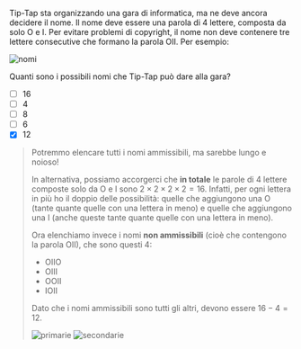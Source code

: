 Tip-Tap sta organizzando una gara di informatica, ma ne deve ancora decidere il nome.
Il nome deve essere una parola di $4$ lettere, composta da solo $\textsf{O}$ e $\textsf{I}$.
Per evitare problemi di copyright, il nome non deve contenere tre lettere consecutive che formano la parola $\textsf{OII}$.
Per esempio:

![nomi](fig.asy)

Quanti sono i possibili nomi che Tip-Tap può dare alla gara?

- [ ] $16$
- [ ] $4$
- [ ] $8$
- [ ] $6$
- [x] $12$

> Potremmo elencare tutti i nomi ammissibili, ma sarebbe lungo e noioso!
>
> In alternativa, possiamo accorgerci che **in totale** le parole di $4$ lettere composte solo da $\textsf{O}$ e $\textsf{I}$ sono $2 \times 2 \times 2 \times 2 = 16$.
> Infatti, per ogni lettera in più ho il doppio delle possibilità: quelle che aggiungono una $\textsf{O}$ (tante quante quelle con una lettera in meno)
> e quelle che aggiungono una $\textsf{I}$ (anche queste tante quante quelle con una lettera in meno).
>
> Ora elenchiamo invece i nomi **non ammissibili** (cioè che contengono la parola $\textsf{OII}$), che sono questi $4$:
>
> - $\textsf{OIIO}$
> - $\textsf{OIII}$
> - $\textsf{OOII}$
> - $\textsf{IOII}$
>
> Dato che i nomi ammissibili sono tutti gli altri, devono essere $16 - 4 = 12$.
>
> ![primarie](4-primarie.asy) ![secondarie](3-secondarie.asy)

